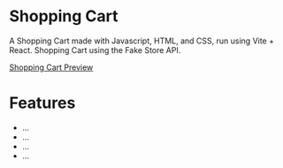 # Shopping Cart

A Shopping Cart made with Javascript, HTML, and CSS, run using Vite + React. Shopping Cart using the Fake Store API.

[Shopping Cart Preview](https://main--palmercurrie-memory-game.netlify.app/)

# Features
- ...
- ...
- ...
- ...
